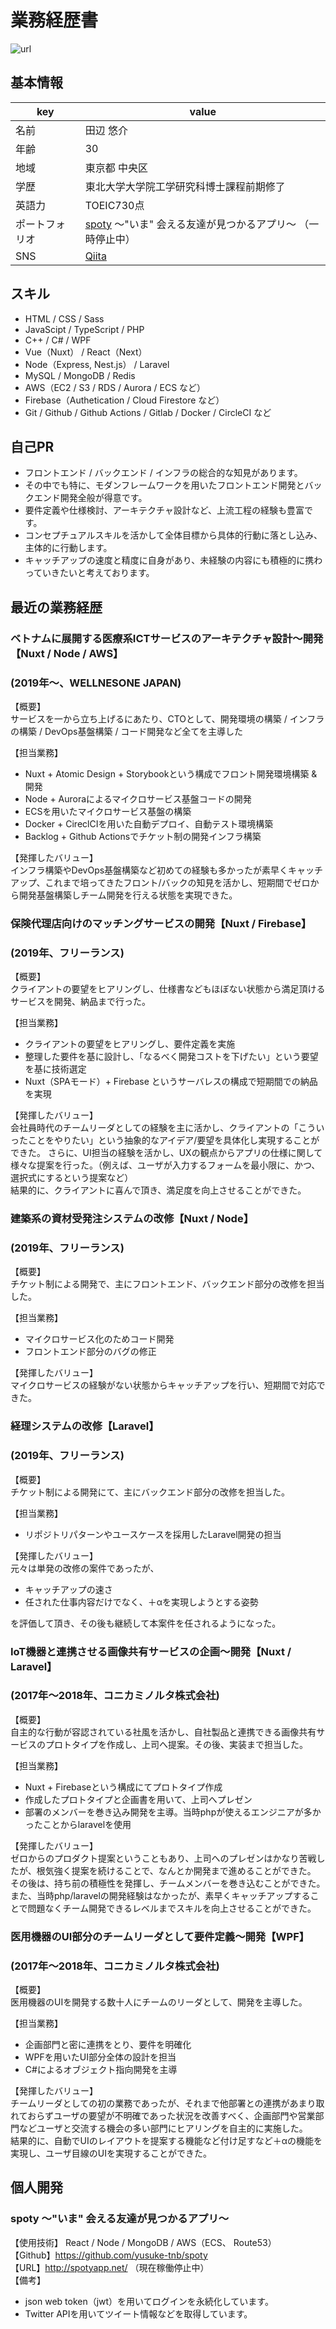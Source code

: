 # 業務経歴書

![url](https://github.com/yusuke-tnb/cv/blob/image/IMG_0048.PNG)

## 基本情報

|key|value|
|----|----|
|名前|田辺 悠介|
|年齢|30|
|地域|東京都 中央区|
|学歴|東北大学大学院工学研究科博士課程前期修了|
|英語力|TOEIC730点|
|ポートフォリオ|[spoty](http://spotyapp.net) 〜"いま" 会える友達が見つかるアプリ〜 （一時停止中）|
|SNS|[Qiita](https://qiita.com/yusuke_1011) |

## スキル

- HTML / CSS / Sass
- JavaScipt / TypeScript / PHP
- C++ / C# / WPF
- Vue（Nuxt） / React（Next）
- Node（Express, Nest.js） / Laravel
- MySQL / MongoDB / Redis
- AWS（EC2 / S3 / RDS / Aurora / ECS など）
- Firebase（Authetication / Cloud Firestore など）
- Git / Github / Github Actions / Gitlab / Docker / CircleCI など

## 自己PR

- フロントエンド / バックエンド / インフラの総合的な知見があります。
- その中でも特に、モダンフレームワークを用いたフロントエンド開発とバックエンド開発全般が得意です。
- 要件定義や仕様検討、アーキテクチャ設計など、上流工程の経験も豊富です。
- コンセプチュアルスキルを活かして全体目標から具体的行動に落とし込み、主体的に行動します。
- キャッチアップの速度と精度に自身があり、未経験の内容にも積極的に携わっていきたいと考えております。

## 最近の業務経歴

### ベトナムに展開する医療系ICTサービスのアーキテクチャ設計〜開発【Nuxt / Node / AWS】  
### (2019年〜、WELLNESONE JAPAN)

【概要】  
サービスを一から立ち上げるにあたり、CTOとして、開発環境の構築 / インフラの構築 / DevOps基盤構築 / コード開発など全てを主導した

【担当業務】
- Nuxt + Atomic Design + Storybookという構成でフロント開発環境構築 & 開発
- Node + Auroraによるマイクロサービス基盤コードの開発
- ECSを用いたマイクロサービス基盤の構築
- Docker + CireclCIを用いた自動デプロイ、自動テスト環境構築
- Backlog + Github Actionsでチケット制の開発インフラ構築

【発揮したバリュー】  
インフラ構築やDevOps基盤構築など初めての経験も多かったが素早くキャッチアップ、これまで培ってきたフロント/バックの知見を活かし、短期間でゼロから開発基盤構築しチーム開発を行える状態を実現できた。

### 保険代理店向けのマッチングサービスの開発【Nuxt / Firebase】  
### (2019年、フリーランス)

【概要】  
クライアントの要望をヒアリングし、仕様書などもほぼない状態から満足頂けるサービスを開発、納品まで行った。

【担当業務】
- クライアントの要望をヒアリングし、要件定義を実施
- 整理した要件を基に設計し、「なるべく開発コストを下げたい」という要望を基に技術選定
- Nuxt（SPAモード）+ Firebase というサーバレスの構成で短期間での納品を実現

【発揮したバリュー】  
会社員時代のチームリーダとしての経験を主に活かし、クライアントの「こういったことをやりたい」という抽象的なアイデア/要望を具体化し実現することができた。
さらに、UI担当の経験を活かし、UXの観点からアプリの仕様に関して様々な提案を行った。（例えば、ユーザが入力するフォームを最小限に、かつ、選択式にするという提案など）  
結果的に、クライアントに喜んで頂き、満足度を向上させることができた。

### 建築系の資材受発注システムの改修【Nuxt / Node】  
### (2019年、フリーランス)

【概要】  
チケット制による開発で、主にフロントエンド、バックエンド部分の改修を担当した。

【担当業務】
- マイクロサービス化のためコード開発
- フロントエンド部分のバグの修正

【発揮したバリュー】  
マイクロサービスの経験がない状態からキャッチアップを行い、短期間で対応できた。

### 経理システムの改修【Laravel】  
### (2019年、フリーランス)

【概要】  
チケット制による開発にて、主にバックエンド部分の改修を担当した。

【担当業務】
- リポジトリパターンやユースケースを採用したLaravel開発の担当

【発揮したバリュー】  
元々は単発の改修の案件であったが、
- キャッチアップの速さ
- 任された仕事内容だけでなく、＋αを実現しようとする姿勢

を評価して頂き、その後も継続して本案件を任されるようになった。

### IoT機器と連携させる画像共有サービスの企画〜開発【Nuxt / Laravel】  
### (2017年〜2018年、コニカミノルタ株式会社)

【概要】  
自主的な行動が容認されている社風を活かし、自社製品と連携できる画像共有サービスのプロトタイプを作成し、上司へ提案。その後、実装まで担当した。

【担当業務】
- Nuxt + Firebaseという構成にてプロトタイプ作成
- 作成したプロトタイプと企画書を用いて、上司へプレゼン
- 部署のメンバーを巻き込み開発を主導。当時phpが使えるエンジニアが多かったことからlaravelを使用

【発揮したバリュー】  
ゼロからのプロダクト提案ということもあり、上司へのプレゼンはかなり苦戦したが、根気強く提案を続けることで、なんとか開発まで進めることができた。  
その後は、持ち前の積極性を発揮し、チームメンバーを巻き込むことができた。  
また、当時php/laravelの開発経験はなかったが、素早くキャッチアップすることで問題なくチーム開発できるレベルまでスキルを向上させることができた。

### 医用機器のUI部分のチームリーダとして要件定義〜開発【WPF】  
### (2017年〜2018年、コニカミノルタ株式会社)

【概要】  
医用機器のUIを開発する数十人にチームのリーダとして、開発を主導した。

【担当業務】
- 企画部門と密に連携をとり、要件を明確化
- WPFを用いたUI部分全体の設計を担当
- C#によるオブジェクト指向開発を主導

【発揮したバリュー】  
チームリーダとしての初の業務であったが、それまで他部署との連携があまり取れておらずユーザの要望が不明確であった状況を改善すべく、企画部門や営業部門などユーザと交流する機会の多い部門にヒアリングを自主的に実施した。  
結果的に、自動でUIのレイアウトを提案する機能など付け足すなど＋αの機能を実現し、ユーザ目線のUIを実現することができた。 

## 個人開発

### spoty 〜"いま" 会える友達が見つかるアプリ〜 

【使用技術】  React / Node / MongoDB / AWS（ECS、 Route53）  
【Github】https://github.com/yusuke-tnb/spoty    
【URL】http://spotyapp.net/ （現在稼働停止中）  
【備考】
- json web token（jwt）を用いてログインを永続化しています。
- Twitter APIを用いてツイート情報などを取得しています。
